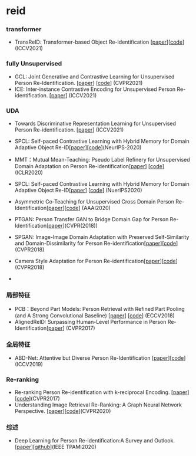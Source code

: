 # reid

### transformer
- TransReID: Transformer-based Object Re-Identification [[paper](https://openaccess.thecvf.com/content/ICCV2021/papers/He_TransReID_Transformer-Based_Object_Re-Identification_ICCV_2021_paper.pdf)][[code](https://github.com/damo-cv/TransReID)] (ICCV2021)

### fully Unsupervised
- GCL: Joint Generative and Contrastive Learning for Unsupervised Person Re-Identification. [[paper](https://arxiv.org/pdf/2012.09071v2.pdf)] [[code](https://github.com/chenhao2345/GCL)] (CVPR2021)
- ICE: Inter-instance Contrastive Encoding for Unsupervised Person Re-identification. [[paper](https://arxiv.org/abs/2103.16364)] (ICCV2021)


### UDA
- Towards Discriminative Representation Learning for Unsupervised Person Re-identification. [[paper](https://arxiv.org/abs/2108.03439)] (ICCV2021)
- SPCL: Self-paced Contrastive Learning with Hybrid Memory for Domain Adaptive Object Re-ID[[paper](https://arxiv.org/abs/2006.02713)][[code](https://github.com/yxgeee/SpCL)](NeurIPS-2020)
- MMT：Mutual Mean-Teaching: Pseudo Label Refinery for Unsupervised Domain Adaptation on Person Re-identification[[paper](https://arxiv.org/pdf/2001.01526.pdf)] [[code](https://github.com/yxgeee/MMT)] (ICLR2020)
- SPCL: Self-paced Contrastive Learning with Hybrid Memory for Domain Adaptive Object Re-ID[[paper](https://arxiv.org/pdf/2006.02713v2.pdf)] [[code](https://github.com/yxgeee/SpCL)] (NuerIPS2020)
- Asymmetric Co-Teaching for Unsupervised Cross Domain Person Re-Identification[[paper](https://arxiv.org/abs/1912.01349)][[code](https://github.com/FlyingRoastDuck/ACT_AAAI20)] (AAAI2020)


- PTGAN: Person Transfer GAN to Bridge Domain Gap for Person Re-Identification[[paper](https://arxiv.org/pdf/1711.08565.pdf)](CVPR(2018))
- SPGAN: Image-Image Domain Adaptation with Preserved Self-Similarity and Domain-Dissimilarity for Person Re-identification[[paper](https://arxiv.org/pdf/1711.07027.pdf)][[code](https://github.com/Simon4Yan/Learning-via-Translation)] (CVPR2018)
- Camera Style Adaptation for Person Re-identification[[paper](https://arxiv.org/abs/1711.10295)][[code](https://github.com/zhunzhong07/CamStyle)] (CVPR2018)
- 

### 局部特征
- PCB：Beyond Part Models: Person Retrieval with Refined Part Pooling (and A Strong Convolutional Baseline) [[paper](https://arxiv.org/pdf/1711.09349.pdf)] [[code](https://github.com/wangguanan/Pytorch-Person-ReID-Baseline-PCB-Beyond-Part-Models)]  (ECCV2018)
- AlignedReID: Surpassing Human-Level Performance in Person Re-Identification[[paper](https://arxiv.org/pdf/1711.08184.pdf)] (CVPR2017)

### 全局特征
- ABD-Net: Attentive but Diverse Person Re-Identification [[paper](https://arxiv.org/abs/1908.01114)][[code](https://github.com/jiangdapeng1024/ABD-Net)] (ICCV2019)

### Re-ranking
- Re-ranking Person Re-identification with k-reciprocal Encoding. [[paper](https://arxiv.org/abs/1701.08398)][[code](https://github.com/zhunzhong07/person-re-ranking)](CVPR2017)
- Understanding Image Retrieval Re-Ranking: A Graph Neural Network Perspective. [[paper](https://arxiv.org/abs/2012.07620v2)][[code](https://github.com/Xuanmeng-Zhang/gnn-re-ranking)](CVPR2020)
### 综述
- Deep Learning for Person Re-identification:A Survey and Outlook. [[paper](https://arxiv.org/abs/2001.04193v2)][[github](https://github.com/mangye16/ReID-Survey)](IEEE TPAMI2020)
